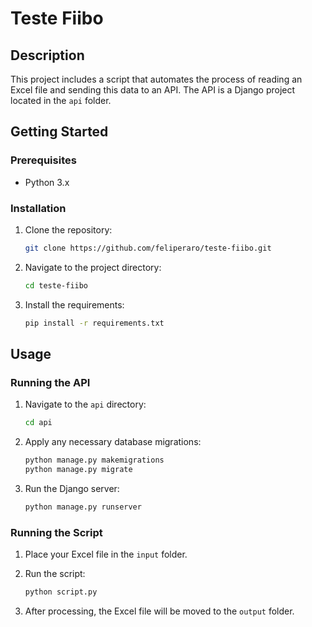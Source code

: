 # Teste Fiibo

## Description

This project includes a script that automates the process of reading an Excel file and sending this data to an API. The API is a Django project located in the `api` folder.

## Getting Started

### Prerequisites

- Python 3.x

### Installation

1. Clone the repository:

    ```bash
    git clone https://github.com/feliperaro/teste-fiibo.git
    ```

2. Navigate to the project directory:

    ```bash
    cd teste-fiibo
    ```

3. Install the requirements:

    ```bash
    pip install -r requirements.txt
    ```

## Usage

### Running the API

1. Navigate to the `api` directory:

    ```bash
    cd api
    ```

2. Apply any necessary database migrations:

    ```bash
    python manage.py makemigrations
    python manage.py migrate
    ```

3. Run the Django server:

    ```bash
    python manage.py runserver
    ```

### Running the Script

1. Place your Excel file in the `input` folder.
2. Run the script:

    ```bash
    python script.py
    ```

3. After processing, the Excel file will be moved to the `output` folder.

